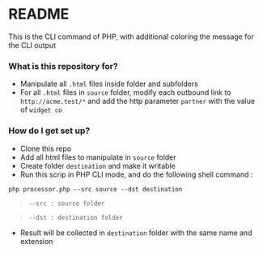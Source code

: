 # README #

This is the CLI command of PHP, with additional coloring the message for the CLI output

### What is this repository for? ###

* Manipulate all `.html` files inside folder and subfolders
* For all `.html` files in `source` folder, modify each outbound link to `http://acme.test/*` and add the http parameter `partner` with the value of `widget co`


### How do I get set up? ###

* Clone this repo
* Add all html files to manipulate in `source` folder
* Create folder `destination` and make it writable
* Run this scrip in PHP CLI mode, and do the following shell command :
```
php processor.php --src source --dst destination
```
>``--src : source folder``

>``--dst : destination folder``

* Result will be collected in `destination` folder with the same name and extension
